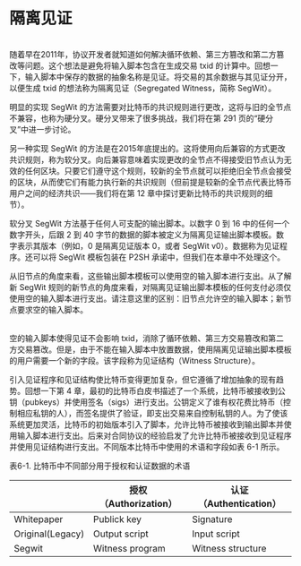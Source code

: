 # 隔离见证

\
随着早在2011年，协议开发者就知道如何解决循环依赖、第三方篡改和第二方篡改等问题。这个想法是避免将输入脚本包含在生成交易 txid 的计算中。回想一下，输入脚本中保存的数据的抽象名称是见证。将交易的其余数据与其见证分开，以便生成 txid 的想法称为隔离见证（Segregated Witness，简称 SegWit）。

明显的实现 SegWit 的方法需要对比特币的共识规则进行更改，这将与旧的全节点不兼容，也称为硬分叉。硬分叉带来了很多挑战，我们将在第 291 页的“硬分叉”中进一步讨论。

另一种实现 SegWit 的方法是在2015年底提出的。这将使用向后兼容的方式更改共识规则，称为软分叉。向后兼容意味着实现更改的全节点不得接受旧节点认为无效的任何区块。只要它们遵守这个规则，较新的全节点就可以拒绝旧全节点会接受的区块，从而使它们有能力执行新的共识规则（但前提是较新的全节点代表比特币用户之间的经济共识——我们将在第 12 章中探讨更新比特币的共识规则的细节）。

软分叉 SegWit 方法基于任何人可支配的输出脚本。以数字 0 到 16 中的任何一个数字开头，后跟 2 到 40 字节的数据的脚本被定义为隔离见证输出脚本模板。数字表示其版本（例如，0 是隔离见证版本 0，或者 SegWit v0）。数据称为见证程序。还可以将 SegWit 模板包装在 P2SH 承诺中，但我们在本章中不处理这个。

从旧节点的角度来看，这些输出脚本模板可以使用空的输入脚本进行支出。从了解新 SegWit 规则的新节点的角度来看，对隔离见证输出脚本模板的任何支付必须仅使用空的输入脚本进行支出。请注意这里的区别：旧节点允许空的输入脚本；新节点要求空的输入脚本。

\
空的输入脚本使得见证不会影响 txid，消除了循环依赖、第三方交易篡改和第二方交易篡改。但是，由于不能在输入脚本中放置数据，使用隔离见证输出脚本模板的用户需要一个新的字段。该字段称为见证结构（Witness Structure）。

引入见证程序和见证结构使比特币变得更加复杂，但它遵循了增加抽象的现有趋势。回想一下第 4 章，最初的比特币白皮书描述了一个系统，比特币被接收到公钥（pubkeys）并使用签名（sigs）进行支出。公钥定义了谁有权花费比特币（控制相应私钥的人），而签名提供了验证，即支出交易来自控制私钥的人。为了使该系统更加灵活，比特币的初始版本引入了脚本，允许比特币被接收到输出脚本并使用输入脚本进行支出。后来对合同协议的经验启发了允许比特币被接收到见证程序并使用见证结构进行支出。不同版本比特币中使用的术语和字段如表 6-1 所示。

表6-1. 比特币中不同部分用于授权和认证数据的术语

|                  | 授权（Authorization） | 认证（Authentication） |
| ---------------- | ----------------- | ------------------ |
| Whitepaper       | Publick key       | Signature          |
| Original(Legacy) | Output script     | Input script       |
| Segwit           | Witness program   | Witness structure  |

